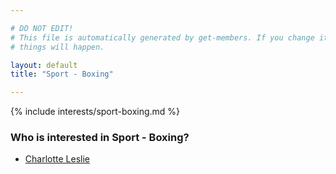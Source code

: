 ```yaml
---

# DO NOT EDIT!
# This file is automatically generated by get-members. If you change it, bad
# things will happen.

layout: default
title: "Sport - Boxing"

---
```


{% include interests/sport-boxing.md %}

### Who is interested in Sport - Boxing?


* [Charlotte Leslie](../members/charlotte-leslie.html)
